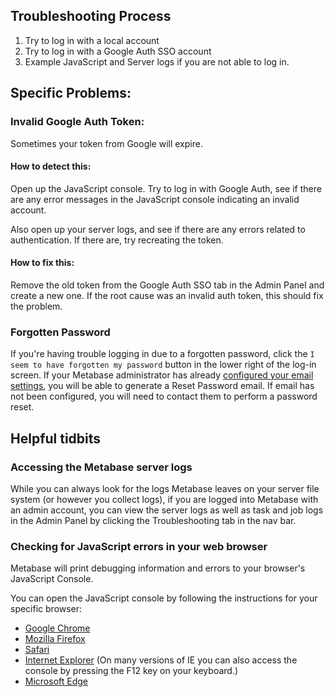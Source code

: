## Troubleshooting Process
1. Try to log in with a local account
2. Try to log in with a Google Auth SSO account
3. Example JavaScript and Server logs if you are not able to log in.

## Specific Problems:


### Invalid Google Auth Token:
Sometimes your token from Google will expire.

#### How to detect this:
Open up the JavaScript console. Try to log in with Google Auth, see if there are any error messages in the JavaScript console indicating an invalid account.

Also open up your server logs, and see if there are any errors related to authentication. If there are, try recreating the token.

#### How to fix this:
Remove the old token from the Google Auth SSO tab in the Admin Panel and create a new one. If the root cause was an invalid auth token, this should fix the problem.

### Forgotten Password

If you're having trouble logging in due to a forgotten password, click the `I seem to have forgotten my password` button in the lower right of the log-in screen. If your Metabase administrator has already [configured your email settings](02-setting-up-email.md), you will be able to generate a Reset Password email. If email has not been configured, you will need to contact them to perform a password reset.



## Helpful tidbits

### Accessing the Metabase server logs
While you can always look for the logs Metabase leaves on your server file system (or however you collect logs), if you are logged into Metabase with an admin account, you can view the server logs as well as task and job logs in the Admin Panel by clicking the Troubleshooting tab in the nav bar.

### Checking for JavaScript errors in your web browser
Metabase will print debugging information and errors to your browser's JavaScript Console.

You can open the JavaScript console by following the instructions for your specific browser:
* [Google Chrome](https://developers.google.com/web/tools/chrome-devtools/console/)
* [Mozilla Firefox](https://developer.mozilla.org/en-US/docs/Tools/Web_Console)
* [Safari](https://developer.apple.com/library/content/documentation/AppleApplications/Conceptual/Safari_Developer_Guide/Introduction/Introduction.html)
* [Internet Explorer](https://msdn.microsoft.com/en-us/library/gg589530(v=vs.85).aspx) (On many versions of IE you can also access the console by pressing the F12 key on your keyboard.)
* [Microsoft Edge](https://docs.microsoft.com/en-us/microsoft-edge/f12-devtools-guide/console)
